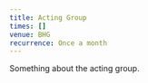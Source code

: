 ```yaml
---
title: Acting Group
times: []
venue: BHG
recurrence: Once a month
---
```

Something about the acting group.
